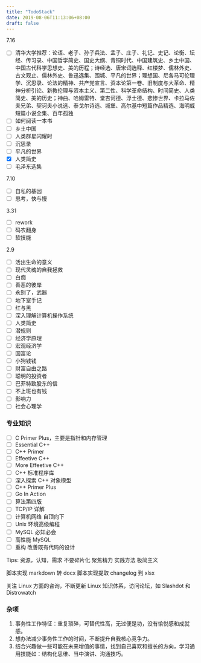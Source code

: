 ```yaml
---
title: "TodoStack"
date: 2019-08-06T11:13:06+08:00
draft: false
---
```


7.16

- [ ] 清华大学推荐：论语、老子、孙子兵法、孟子、庄子、礼记、史记、论衡、坛经、传习录、中国哲学简史、国史大纲、青铜时代、中国建筑史、乡土中国、中国古代科学思想史、美的历程；诗经选、唐宋词选释、红楼梦、儒林外史、古文观止、儒林外史、鲁迅选集、围城、平凡的世界；理想国、尼各马可伦理学、沉思录、论法的精神、共产党宣言、资本论第一卷、旧制度与大革命、精神分析引论、新教伦理与资本主义、第二性、科学革命结构、时间简史、人类简史、美的历史；神曲、哈姆雷特、堂吉诃德、浮士德、悲惨世界、卡拉马佐夫兄弟、契诃夫小说选、泰戈尔诗选、城堡、高尔基中短篇作品精选、海明威短篇小说全集、百年孤独
- [ ] 如何阅读一本书
- [ ] 乡土中国
- [ ] 人类群星闪耀时
- [ ] 沉思录
- [ ] 平凡的世界
- [x] 人类简史
- [ ] 毛泽东选集

7.10

- [ ] 自私的基因
- [ ] 思考，快与慢

3.31

- [ ] rework
- [ ] 码农翻身
- [ ] 软技能

2.9

- [ ] 活出生命的意义
- [ ] 现代灵魂的自我拯救
- [ ] 白痴
- [ ] 善恶的彼岸
- [ ] 永别了，武器
- [ ] 地下室手记
- [ ] 红与黑
- [ ] 深入理解计算机操作系统
- [ ] 人类简史
- [ ] 潜规则
- [ ] 经济学原理
- [ ] 宏观经济学
- [ ] 国富论
- [ ] 小狗钱钱
- [ ] 财富自由之路
- [ ] 聪明的投资者
- [ ] 巴菲特致股东的信
- [ ] 不上班也有钱
- [ ] 影响力
- [ ] 社会心理学

### 专业知识

- [ ] C Primer Plus，主要是指针和内存管理
- [ ] Essential C++
- [ ] C++ Primer
- [ ] Effeetive C++
- [ ] More Effeetive C++
- [ ] C++ 标准程序库
- [ ] 深入探索 C++ 对象模型
- [ ] C++ Primer Plus
- [ ] Go In Action
- [ ] 算法第四版
- [ ] TCP/IP 详解
- [ ] 计算机网络 自顶向下
- [ ] Unix 环境高级编程
- [ ] MySQL 必知必会
- [ ] 高性能 MySQL
- [ ] 重构 改善既有代码的设计

Tips: 资源，认知，需求
不要碎片化
聚焦精力
实践方法
极简主义

脚本实现 markdown 转 docx
脚本实现提取 changelog 到 xlsx

关注 Linux 方面的咨询，不断更新 Linux 知识体系，访问论坛，如 Slashdot 和 Distrowatch

### 杂项
1. 事务性工作特征：重复琐碎，可替代性高，无过便是功，没有愉悦感和成就感。
2. 想办法减少事务性工作的时间，不断提升自我核心竞争力。
3. 结合兴趣做一些可能在未来增值的事情，找到自己喜欢和擅长的方向，学习通用技能如：结构化思维、当中演讲、沟通技巧。
